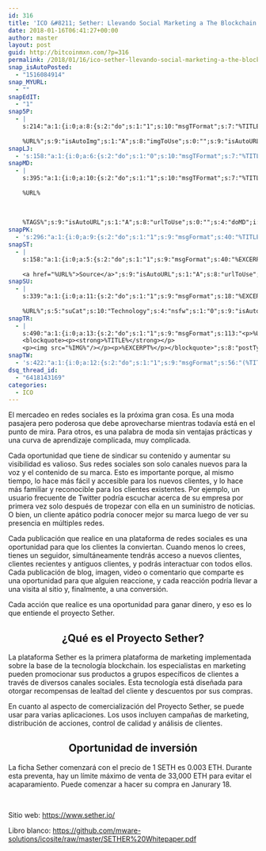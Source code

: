 ```yaml
---
id: 316
title: 'ICO &#8211; Sether: Llevando Social Marketing a The Blockchain'
date: 2018-01-16T06:41:27+00:00
author: master
layout: post
guid: http://bitcoinmxn.com/?p=316
permalink: /2018/01/16/ico-sether-llevando-social-marketing-a-the-blockchain/
snap_isAutoPosted:
  - "1516084914"
snap_MYURL:
  - ""
snapEdIT:
  - "1"
snap5P:
  - |
    s:214:"a:1:{i:0;a:8:{s:2:"do";s:1:"1";s:10:"msgTFormat";s:7:"%TITLE%";s:9:"msgFormat";s:18:"%EXCERPT%
    
    %URL%";s:9:"isAutoImg";s:1:"A";s:8:"imgToUse";s:0:"";s:9:"isAutoURL";s:1:"A";s:8:"urlToUse";s:0:"";s:4:"do5P";i:0;}}";
snapLJ:
  - 's:158:"a:1:{i:0;a:6:{s:2:"do";s:1:"0";s:10:"msgTFormat";s:7:"%TITLE%";s:9:"msgFormat";s:9:"%EXCERPT%";s:9:"isAutoURL";s:1:"A";s:8:"urlToUse";s:0:"";s:4:"doLJ";i:0;}}";'
snapMD:
  - |
    s:395:"a:1:{i:0;a:10:{s:2:"do";s:1:"1";s:10:"msgTFormat";s:7:"%TITLE%";s:9:"msgFormat";s:32:"%EXCERPT%
    
    %URL%
    
    
    
    %TAGS%";s:9:"isAutoURL";s:1:"A";s:8:"urlToUse";s:0:"";s:4:"doMD";i:0;s:8:"isPosted";s:1:"1";s:4:"pgID";s:12:"d25a29d45275";s:7:"postURL";s:97:"https://medium.com/@BitcoinMXN/ico-sether-llevando-social-marketing-a-the-blockchain-d25a29d45275";s:5:"pDate";s:19:"2018-01-16 06:41:30";}}";
snapPK:
  - 's:296:"a:1:{i:0;a:9:{s:2:"do";s:1:"1";s:9:"msgFormat";s:40:"%TITLE% - %URL% #bitcoin #mexico #crypto";s:9:"isAutoURL";s:1:"A";s:8:"urlToUse";s:0:"";s:4:"doPK";i:0;s:8:"isPosted";s:1:"1";s:4:"pgID";i:1366404080;s:7:"postURL";s:30:"https://www.plurk.com/p/mlis4w";s:5:"pDate";s:19:"2018-01-16 06:41:34";}}";'
snapST:
  - |
    s:158:"a:1:{i:0;a:5:{s:2:"do";s:1:"1";s:9:"msgFormat";s:40:"%EXCERPT%
    
    <a href="%URL%">Source</a>";s:9:"isAutoURL";s:1:"A";s:8:"urlToUse";s:0:"";s:4:"doST";i:0;}}";
snapSU:
  - |
    s:339:"a:1:{i:0;a:11:{s:2:"do";s:1:"1";s:9:"msgFormat";s:18:"%EXCERPT%
    
    %URL%";s:5:"suCat";s:10:"Technology";s:4:"nsfw";s:1:"0";s:9:"isAutoURL";s:1:"A";s:8:"urlToUse";s:0:"";s:4:"doSU";i:0;s:8:"isPosted";s:1:"1";s:4:"pgID";s:6:"2Qe2z0";s:7:"postURL";s:45:"http://www.stumbleupon.com/su/2Qe2z0/comments";s:5:"pDate";s:19:"2018-01-16 06:41:52";}}";
snapTR:
  - |
    s:490:"a:1:{i:0;a:13:{s:2:"do";s:1:"1";s:9:"msgFormat";s:113:"<p>%URL%</p>
    <blockquote><p><strong>%TITLE%</strong></p>
    <p><img src="%IMG%"/></p><p>%EXCERPT%</p></blockquote>";s:8:"postType";s:1:"T";s:10:"msgTFormat";s:7:"%TITLE%";s:9:"isAutoImg";s:1:"A";s:8:"imgToUse";s:0:"";s:9:"isAutoURL";s:1:"A";s:8:"urlToUse";s:0:"";s:4:"doTR";i:0;s:8:"isPosted";s:1:"1";s:4:"pgID";i:169764105238;s:7:"postURL";s:46:"http://bitcoinmxn.tumblr.com/post/169764105238";s:5:"pDate";s:19:"2018-01-16 06:41:54";}}";
snapTW:
  - 's:422:"a:1:{i:0;a:12:{s:2:"do";s:1:"1";s:9:"msgFormat";s:56:"(%TITLE%) - %URL% #bitcoinmxn #espanolbitcoin #bitcoinla";s:8:"attchImg";s:1:"1";s:9:"isAutoImg";s:1:"A";s:8:"imgToUse";s:0:"";s:9:"isAutoURL";s:1:"A";s:8:"urlToUse";s:0:"";s:4:"doTW";i:0;s:8:"isPosted";s:1:"1";s:4:"pgID";s:18:"953155336029986816";s:7:"postURL";s:57:"https://twitter.com/mxn_bitcoin/status/953155336029986816";s:5:"pDate";s:19:"2018-01-16 06:41:55";}}";'
dsq_thread_id:
  - "6418143169"
categories:
  - ICO
---
```

El mercadeo en redes sociales es la próxima gran cosa. Es una moda pasajera pero poderosa que debe aprovecharse mientras todavía está en el punto de mira. Para otros, es una palabra de moda sin ventajas prácticas y una curva de aprendizaje complicada, muy complicada.

Cada oportunidad que tiene de sindicar su contenido y aumentar su visibilidad es valioso. Sus redes sociales son solo canales nuevos para la voz y el contenido de su marca. Esto es importante porque, al mismo tiempo, lo hace más fácil y accesible para los nuevos clientes, y lo hace más familiar y reconocible para los clientes existentes. Por ejemplo, un usuario frecuente de Twitter podría escuchar acerca de su empresa por primera vez solo después de tropezar con ella en un suministro de noticias. O bien, un cliente apático podría conocer mejor su marca luego de ver su presencia en múltiples redes.

Cada publicación que realice en una plataforma de redes sociales es una oportunidad para que los clientes la conviertan. Cuando menos lo crees, tienes un seguidor, simultáneamente tendrás acceso a nuevos clientes, clientes recientes y antiguos clientes, y podrás interactuar con todos ellos. Cada publicación de blog, imagen, video o comentario que comparte es una oportunidad para que alguien reaccione, y cada reacción podría llevar a una visita al sitio y, finalmente, a una conversión.

Cada acción que realice es una oportunidad para ganar dinero, y eso es lo que entiende el proyecto Sether.

<h2 style="text-align: center;">
  ¿Qué es el Proyecto Sether?
</h2>

La plataforma Sether es la primera plataforma de marketing implementada sobre la base de la tecnología blockchain. los especialistas en marketing pueden promocionar sus productos a grupos específicos de clientes a través de diversos canales sociales. Esta tecnología está diseñada para otorgar recompensas de lealtad del cliente y descuentos por sus compras.

En cuanto al aspecto de comercialización del Proyecto Sether, se puede usar para varias aplicaciones. Los usos incluyen campañas de marketing, distribución de acciones, control de calidad y análisis de clientes.

<h2 style="text-align: center;">
  Oportunidad de inversión
</h2>

La ficha Sether comenzará con el precio de 1 SETH es 0.003 ETH. Durante esta preventa, hay un límite máximo de venta de 33,000 ETH para evitar el acaparamiento. Puede comenzar a hacer su compra en Janurary 18.

&nbsp;

Sitio web: <https://www.sether.io/>

Libro blanco: <https://github.com/mware-solutions/icosite/raw/master/SETHER%20Whitepaper.pdf>